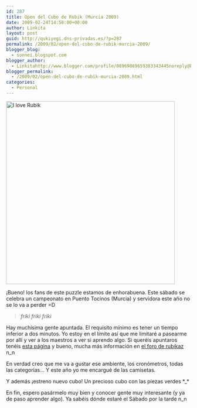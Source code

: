 ```yaml
---
id: 287
title: Open del Cubo de Rubik (Murcia 2009)
date: 2009-02-24T14:58:00+00:00
author: Linkita
layout: post
guid: http://qukiyegi.dns-privadas.es/?p=287
permalink: /2009/02/open-del-cubo-de-rubik-murcia-2009/
blogger_blog:
  - sonnei.blogspot.com
blogger_author:
  - Linkitahttp://www.blogger.com/profile/08969869659383343445noreply@blogger.com
blogger_permalink:
  - /2009/02/open-del-cubo-de-rubik-murcia-2009.html
categories:
  - Personal
---
```

[<img src="http://farm4.static.flickr.com/3541/3306778826_f4f5f2e25c.jpg" alt="I love Rubik" height="500" width="460" />](http://www.flickr.com/photos/linkita/3306778826/ "I love Rubik by Linkita, on Flickr")

¡Bueno! los fans de este puzzle estamos de enhorabuena. Este sábado se celebra un campeonato en Puento Tocinos (Murcia) y servidora este año no se lo va a perder =D  


<blockquote style="font-style: italic;">
  friki friki friki</p>
</blockquote>

Hay muchísima gente apuntada. El requisito mínimo es tener un tiempo inferior a dos minutos. Yo estoy en el límite así que me limitaré a pasearme por allí y ver a los maestros a ver si aprendo algo. Si queréis apuntaros tenéis [esta página](http://www.worldcubeassociation.org/results/c.php?i=MurciaOpen2009) y bueno, mucha más información en [el foro de rubikaz](http://www.rubikaz.com/foro/viewforum.php?f=49) n_n

En verdad creo que me va a gustar ese ambiente, los cronómetros, todas las categorías&#8230; Y este año yo me encargué de las camisetas.

Y además ¡estreno nuevo cubo! Un precioso cubo con las piezas verdes \*_\*

En fin, espero pasármelo muy bien y conocer gente muy interesante (y ya de paso aprender algo). Ya sabéis dónde estaré el Sábado por la tarde n_n